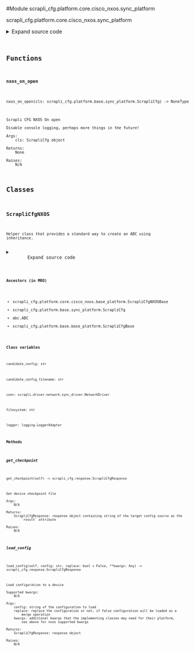 <link rel="preload stylesheet" as="style" href="https://cdnjs.cloudflare.com/ajax/libs/10up-sanitize.css/11.0.1/sanitize.min.css" integrity="sha256-PK9q560IAAa6WVRRh76LtCaI8pjTJ2z11v0miyNNjrs=" crossorigin>
<link rel="preload stylesheet" as="style" href="https://cdnjs.cloudflare.com/ajax/libs/10up-sanitize.css/11.0.1/typography.min.css" integrity="sha256-7l/o7C8jubJiy74VsKTidCy1yBkRtiUGbVkYBylBqUg=" crossorigin>
<link rel="stylesheet preload" as="style" href="https://cdnjs.cloudflare.com/ajax/libs/highlight.js/10.1.1/styles/github.min.css" crossorigin>
<script defer src="https://cdnjs.cloudflare.com/ajax/libs/highlight.js/10.1.1/highlight.min.js" integrity="sha256-Uv3H6lx7dJmRfRvH8TH6kJD1TSK1aFcwgx+mdg3epi8=" crossorigin></script>
<script>window.addEventListener('DOMContentLoaded', () => hljs.initHighlighting())</script>















#Module scrapli_cfg.platform.core.cisco_nxos.sync_platform

scrapli_cfg.platform.core.cisco_nxos.sync_platform

<details class="source">
    <summary>
        <span>Expand source code</span>
    </summary>
    <pre>
        <code class="python">
"""scrapli_cfg.platform.core.cisco_nxos.sync_platform"""
from typing import Any, Callable, List, Optional

from scrapli.driver import NetworkDriver
from scrapli.response import Response
from scrapli_cfg.diff import ScrapliCfgDiffResponse
from scrapli_cfg.exceptions import DiffConfigError, FailedToDetermineDeviceState
from scrapli_cfg.platform.base.sync_platform import ScrapliCfg
from scrapli_cfg.platform.core.cisco_nxos.base_platform import CONFIG_SOURCES, ScrapliCfgNXOSBase
from scrapli_cfg.response import ScrapliCfgResponse


def nxos_on_open(cls: ScrapliCfg) -> None:
    """
    Scrapli CFG NXOS On open

    Disable console logging, perhaps more things in the future!

    Args:
        cls: ScrapliCfg object

    Returns:
        None

    Raises:
        N/A

    """
    cls.conn.send_config(config="no logging monitor")


class ScrapliCfgNXOS(ScrapliCfgNXOSBase, ScrapliCfg):
    def __init__(
        self,
        conn: NetworkDriver,
        config_sources: Optional[List[str]] = None,
        on_open: Optional[Callable[..., Any]] = None,
        filesystem: str = "bootflash:",
        cleanup_post_commit: bool = True,
    ) -> None:
        if config_sources is None:
            config_sources = CONFIG_SOURCES

        if on_open is None:
            on_open = nxos_on_open

        super().__init__(conn=conn, config_sources=config_sources, on_open=on_open)

        self.filesystem = filesystem
        self._filesystem_space_available_buffer_perc = 10

        self._replace = False

        self.candidate_config_filename = ""

        self.cleanup_post_commit = cleanup_post_commit

        self._get_version_command = 'show version | i "NXOS: version"'

    def _get_filesystem_space_available(self) -> int:
        """
        Get available space on filesystem

        Args:
            N/A

        Returns:
            None

        Raises:
            FailedToDetermineDeviceState: if unable to fetch file filesystem bytes available

        """
        filesystem_size_result = self.conn.send_command(
            command=f"dir {self.filesystem} | i 'bytes free'"
        )
        if filesystem_size_result.failed:
            raise FailedToDetermineDeviceState("failed to determine space available on filesystem")

        return self._post_get_filesystem_space_available(output=filesystem_size_result.result)

    def _delete_candidate_config(self) -> Response:
        """
        Delete candidate config from the filesystem

        Args:
            N/A

        Returns:
            Response: response from deleting the candidate config

        Raises:
            N/A

        """
        delete_commands = [
            "terminal dont-ask",
            f"delete {self.filesystem}{self.candidate_config_filename}",
        ]
        delete_result = self.conn.send_commands(commands=delete_commands)
        return delete_result

    def get_checkpoint(self) -> ScrapliCfgResponse:
        """
        Get device checkpoint file

        Args:
            N/A

        Returns:
            ScrapliCfgResponse: response object containing string of the target config source as the
                `result` attribute

        Raises:
            N/A

        """
        response, checkpoint_commands = self._pre_get_checkpoint()

        checkpoint_results = self.conn.send_commands(commands=checkpoint_commands)

        try:
            checkpoint: str = checkpoint_results[2].result
        except IndexError:
            checkpoint = ""

        return self._post_get_config(
            response=response,
            source="running",
            scrapli_responses=checkpoint_results,
            result=checkpoint,
        )

    def get_config(self, source: str = "running") -> ScrapliCfgResponse:
        response = self._pre_get_config(source=source)

        config_result = self.conn.send_command(command=self._get_config_command(source=source))

        return self._post_get_config(
            response=response,
            source=source,
            scrapli_responses=[config_result],
            result=config_result.result,
        )

    def load_config(self, config: str, replace: bool = False, **kwargs: Any) -> ScrapliCfgResponse:
        """
        Load configuration to a device

        Supported kwargs:
            N/A

        Args:
            config: string of the configuration to load
            replace: replace the configuration or not, if false configuration will be loaded as a
                merge operation
            kwargs: additional kwargs that the implementing classes may need for their platform,
                see above for nxos supported kwargs

        Returns:
            ScrapliCfgResponse: response object

        Raises:
            N/A

        """
        response = self._pre_load_config(config=config)

        config = self._prepare_load_config(config=config, replace=replace)

        filesystem_bytes_available = self._get_filesystem_space_available()
        self._space_available(filesystem_bytes_available=filesystem_bytes_available)

        self.conn.acquire_priv(desired_priv="tclsh")
        config_result = self.conn.send_config(config=config, privilege_level="tclsh")
        self.conn.acquire_priv(desired_priv=self.conn.default_desired_privilege_level)

        return self._post_load_config(
            response=response,
            scrapli_responses=[config_result],
        )

    def abort_config(self) -> ScrapliCfgResponse:
        response = self._pre_abort_config(
            session_or_config_file=bool(self.candidate_config_filename)
        )

        abort_result = self._delete_candidate_config()
        self._reset_config_session()

        return self._post_abort_config(response=response, scrapli_responses=[abort_result])

    def commit_config(self, source: str = "running") -> ScrapliCfgResponse:
        scrapli_responses = []
        response = self._pre_commit_config(
            source=source, session_or_config_file=bool(self.candidate_config_filename)
        )

        if self._replace is True:
            replace_command = (
                f"rollback running-config file {self.filesystem}{self.candidate_config_filename}"
            )
            commit_result = self.conn.send_command(command=replace_command)
        else:
            merge_command = f"copy {self.filesystem}{self.candidate_config_filename} running-config"
            commit_result = self.conn.send_command(command=merge_command)

        scrapli_responses.append(commit_result)

        save_config_result = self.conn.send_command(command="copy running-config startup-config")
        scrapli_responses.append(save_config_result)

        if self.cleanup_post_commit:
            cleanup_result = self._delete_candidate_config()
            scrapli_responses.append(cleanup_result)

        self._reset_config_session()

        return self._post_load_config(
            response=response,
            scrapli_responses=scrapli_responses,
        )

    def diff_config(self, source: str = "running") -> ScrapliCfgDiffResponse:
        scrapli_responses = []
        device_diff = ""
        source_config = ""

        diff_response = self._pre_diff_config(
            source=source, session_or_config_file=bool(self.candidate_config_filename)
        )

        try:
            diff_command = self._get_diff_command(source=source)

            if diff_command:
                diff_result = self.conn.send_command(command=diff_command)
                scrapli_responses.append(diff_result)
                if diff_result.failed:
                    msg = "failed generating diff for config session"
                    self.logger.critical(msg)
                    raise DiffConfigError(msg)
                device_diff = diff_result.result
            else:
                device_diff = ""

            source_config_result = self.get_config(source=source)
            source_config = source_config_result.result

            if source_config_result.scrapli_responses:
                scrapli_responses.extend(source_config_result.scrapli_responses)

            if source_config_result.failed:
                msg = "failed fetching source config for diff comparison"
                self.logger.critical(msg)
                raise DiffConfigError(msg)

        except DiffConfigError:
            pass

        source_config, candidate_config = self._normalize_source_candidate_configs(
            source_config=source_config
        )

        return self._post_diff_config(
            diff_response=diff_response,
            scrapli_responses=scrapli_responses,
            source_config=source_config,
            candidate_config=candidate_config,
            device_diff=device_diff,
        )
        </code>
    </pre>
</details>



## Functions

    

#### nxos_on_open
`nxos_on_open(cls: scrapli_cfg.platform.base.sync_platform.ScrapliCfg) ‑> NoneType`

```text
Scrapli CFG NXOS On open

Disable console logging, perhaps more things in the future!

Args:
    cls: ScrapliCfg object

Returns:
    None

Raises:
    N/A
```




## Classes

### ScrapliCfgNXOS


```text
Helper class that provides a standard way to create an ABC using
inheritance.
```

<details class="source">
    <summary>
        <span>Expand source code</span>
    </summary>
    <pre>
        <code class="python">
class ScrapliCfgNXOS(ScrapliCfgNXOSBase, ScrapliCfg):
    def __init__(
        self,
        conn: NetworkDriver,
        config_sources: Optional[List[str]] = None,
        on_open: Optional[Callable[..., Any]] = None,
        filesystem: str = "bootflash:",
        cleanup_post_commit: bool = True,
    ) -> None:
        if config_sources is None:
            config_sources = CONFIG_SOURCES

        if on_open is None:
            on_open = nxos_on_open

        super().__init__(conn=conn, config_sources=config_sources, on_open=on_open)

        self.filesystem = filesystem
        self._filesystem_space_available_buffer_perc = 10

        self._replace = False

        self.candidate_config_filename = ""

        self.cleanup_post_commit = cleanup_post_commit

        self._get_version_command = 'show version | i "NXOS: version"'

    def _get_filesystem_space_available(self) -> int:
        """
        Get available space on filesystem

        Args:
            N/A

        Returns:
            None

        Raises:
            FailedToDetermineDeviceState: if unable to fetch file filesystem bytes available

        """
        filesystem_size_result = self.conn.send_command(
            command=f"dir {self.filesystem} | i 'bytes free'"
        )
        if filesystem_size_result.failed:
            raise FailedToDetermineDeviceState("failed to determine space available on filesystem")

        return self._post_get_filesystem_space_available(output=filesystem_size_result.result)

    def _delete_candidate_config(self) -> Response:
        """
        Delete candidate config from the filesystem

        Args:
            N/A

        Returns:
            Response: response from deleting the candidate config

        Raises:
            N/A

        """
        delete_commands = [
            "terminal dont-ask",
            f"delete {self.filesystem}{self.candidate_config_filename}",
        ]
        delete_result = self.conn.send_commands(commands=delete_commands)
        return delete_result

    def get_checkpoint(self) -> ScrapliCfgResponse:
        """
        Get device checkpoint file

        Args:
            N/A

        Returns:
            ScrapliCfgResponse: response object containing string of the target config source as the
                `result` attribute

        Raises:
            N/A

        """
        response, checkpoint_commands = self._pre_get_checkpoint()

        checkpoint_results = self.conn.send_commands(commands=checkpoint_commands)

        try:
            checkpoint: str = checkpoint_results[2].result
        except IndexError:
            checkpoint = ""

        return self._post_get_config(
            response=response,
            source="running",
            scrapli_responses=checkpoint_results,
            result=checkpoint,
        )

    def get_config(self, source: str = "running") -> ScrapliCfgResponse:
        response = self._pre_get_config(source=source)

        config_result = self.conn.send_command(command=self._get_config_command(source=source))

        return self._post_get_config(
            response=response,
            source=source,
            scrapli_responses=[config_result],
            result=config_result.result,
        )

    def load_config(self, config: str, replace: bool = False, **kwargs: Any) -> ScrapliCfgResponse:
        """
        Load configuration to a device

        Supported kwargs:
            N/A

        Args:
            config: string of the configuration to load
            replace: replace the configuration or not, if false configuration will be loaded as a
                merge operation
            kwargs: additional kwargs that the implementing classes may need for their platform,
                see above for nxos supported kwargs

        Returns:
            ScrapliCfgResponse: response object

        Raises:
            N/A

        """
        response = self._pre_load_config(config=config)

        config = self._prepare_load_config(config=config, replace=replace)

        filesystem_bytes_available = self._get_filesystem_space_available()
        self._space_available(filesystem_bytes_available=filesystem_bytes_available)

        self.conn.acquire_priv(desired_priv="tclsh")
        config_result = self.conn.send_config(config=config, privilege_level="tclsh")
        self.conn.acquire_priv(desired_priv=self.conn.default_desired_privilege_level)

        return self._post_load_config(
            response=response,
            scrapli_responses=[config_result],
        )

    def abort_config(self) -> ScrapliCfgResponse:
        response = self._pre_abort_config(
            session_or_config_file=bool(self.candidate_config_filename)
        )

        abort_result = self._delete_candidate_config()
        self._reset_config_session()

        return self._post_abort_config(response=response, scrapli_responses=[abort_result])

    def commit_config(self, source: str = "running") -> ScrapliCfgResponse:
        scrapli_responses = []
        response = self._pre_commit_config(
            source=source, session_or_config_file=bool(self.candidate_config_filename)
        )

        if self._replace is True:
            replace_command = (
                f"rollback running-config file {self.filesystem}{self.candidate_config_filename}"
            )
            commit_result = self.conn.send_command(command=replace_command)
        else:
            merge_command = f"copy {self.filesystem}{self.candidate_config_filename} running-config"
            commit_result = self.conn.send_command(command=merge_command)

        scrapli_responses.append(commit_result)

        save_config_result = self.conn.send_command(command="copy running-config startup-config")
        scrapli_responses.append(save_config_result)

        if self.cleanup_post_commit:
            cleanup_result = self._delete_candidate_config()
            scrapli_responses.append(cleanup_result)

        self._reset_config_session()

        return self._post_load_config(
            response=response,
            scrapli_responses=scrapli_responses,
        )

    def diff_config(self, source: str = "running") -> ScrapliCfgDiffResponse:
        scrapli_responses = []
        device_diff = ""
        source_config = ""

        diff_response = self._pre_diff_config(
            source=source, session_or_config_file=bool(self.candidate_config_filename)
        )

        try:
            diff_command = self._get_diff_command(source=source)

            if diff_command:
                diff_result = self.conn.send_command(command=diff_command)
                scrapli_responses.append(diff_result)
                if diff_result.failed:
                    msg = "failed generating diff for config session"
                    self.logger.critical(msg)
                    raise DiffConfigError(msg)
                device_diff = diff_result.result
            else:
                device_diff = ""

            source_config_result = self.get_config(source=source)
            source_config = source_config_result.result

            if source_config_result.scrapli_responses:
                scrapli_responses.extend(source_config_result.scrapli_responses)

            if source_config_result.failed:
                msg = "failed fetching source config for diff comparison"
                self.logger.critical(msg)
                raise DiffConfigError(msg)

        except DiffConfigError:
            pass

        source_config, candidate_config = self._normalize_source_candidate_configs(
            source_config=source_config
        )

        return self._post_diff_config(
            diff_response=diff_response,
            scrapli_responses=scrapli_responses,
            source_config=source_config,
            candidate_config=candidate_config,
            device_diff=device_diff,
        )
        </code>
    </pre>
</details>


#### Ancestors (in MRO)
- scrapli_cfg.platform.core.cisco_nxos.base_platform.ScrapliCfgNXOSBase
- scrapli_cfg.platform.base.sync_platform.ScrapliCfg
- abc.ABC
- scrapli_cfg.platform.base.base_platform.ScrapliCfgBase
#### Class variables

    
`candidate_config: str`




    
`candidate_config_filename: str`




    
`conn: scrapli.driver.network.sync_driver.NetworkDriver`




    
`filesystem: str`




    
`logger: logging.LoggerAdapter`



#### Methods

    

##### get_checkpoint
`get_checkpoint(self) ‑> scrapli_cfg.response.ScrapliCfgResponse`

```text
Get device checkpoint file

Args:
    N/A

Returns:
    ScrapliCfgResponse: response object containing string of the target config source as the
        `result` attribute

Raises:
    N/A
```



    

##### load_config
`load_config(self, config: str, replace: bool = False, **kwargs: Any) ‑> scrapli_cfg.response.ScrapliCfgResponse`

```text
Load configuration to a device

Supported kwargs:
    N/A

Args:
    config: string of the configuration to load
    replace: replace the configuration or not, if false configuration will be loaded as a
        merge operation
    kwargs: additional kwargs that the implementing classes may need for their platform,
        see above for nxos supported kwargs

Returns:
    ScrapliCfgResponse: response object

Raises:
    N/A
```